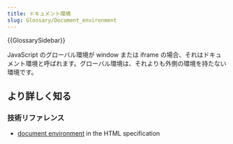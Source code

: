 ```yaml
---
title: ドキュメント環境
slug: Glossary/Document_environment
---
```


{{GlossarySidebar}}

JavaScript のグローバル環境が window または iframe の場合、それはドキュメント環境と呼ばれます。グローバル環境は、それよりも外側の環境を持たない環境です。

## より詳しく知る

### 技術リファレンス

- [document environment](https://html.spec.whatwg.org/multipage/webappapis.html#document-environment) in the HTML specification
